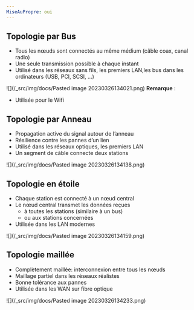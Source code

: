 ```yaml
---
MiseAuPropre: oui
---
```


## Topologie par Bus
-   Tous les nœuds sont connectés au même médium (câble coax, canal radio)
-   Une seule transmission possible à chaque instant
-   Utilisé dans les réseaux sans fils, les premiers LAN,les bus dans les ordinateurs (USB, PCI, SCSI, …)

![](/_src/img/docs/Pasted image 20230326134021.png)
**Remarque** :
- Utilisée pour le Wifi

## Topologie par Anneau
-   Propagation active du signal autour de l’anneau
-   Résilience contre les pannes d’un lien
-   Utilisé dans les réseaux optiques, les premiers LAN
-   Un segment de câble connecte deux stations

![](/_src/img/docs/Pasted image 20230326134138.png)

## Topologie en étoile
-   Chaque station est connecté à un nœud central
-   Le nœud central transmet les données reçues
    -   à toutes les stations (similaire à un bus)
    -   ou aux stations concernées
-   Utilisée dans les LAN modernes

![](/_src/img/docs/Pasted image 20230326134159.png)

## Topologie maillée
-   Complètement maillée: interconnexion entre tous les nœuds
-   Maillage partiel dans les réseaux réalistes
-   Bonne tolérance aux pannes
-   Utilisée dans les WAN sur fibre optique

![](/_src/img/docs/Pasted image 20230326134233.png)